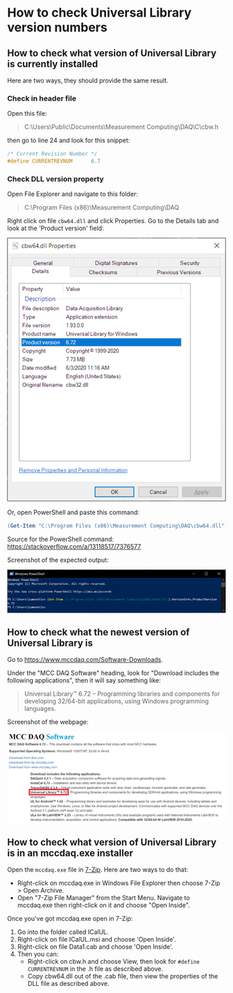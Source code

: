 # How to check Universal Library version numbers

## How to check what version of Universal Library is currently installed

Here are two ways, they should provide the same result.

### Check in header file

Open this file:

> C:\Users\Public\Documents\Measurement Computing\DAQ\C\cbw.h

then go to line 24 and look for this snippet:

``` C
/* Current Revision Number */
#define CURRENTREVNUM      6.7
```

### Check DLL version property

Open File Explorer and navigate to this folder:

> C:\Program Files (x86)\Measurement Computing\DAQ

Right click on file `cbw64.dll` and
click Properties. Go to the Details tab and look at the 'Product version' field:

<p align="center">
  <img src="img/for-checking-UL-version/product-version-of-cbw64-dot-dll.png" alt="Screenshot of Properties dialog of Windows File Explorer, in the Details tab, with the 'Product Version' item highlighted."/>
</p>

Or, open PowerShell and paste this command:

```powershell
(Get-Item "C:\Program Files (x86)\Measurement Computing\DAQ\cbw64.dll").VersionInfo.ProductVersion
```

Source for the PowerShell command: https://stackoverflow.com/a/13118517/7376577

Screenshot of the expected output:

![Screenshot of Windows PowerShell running a command to get the version of a DLL file](img/for-checking-UL-version/get-dll-version-using-powershell.png)

## How to check what the newest version of Universal Library is

Go to https://www.mccdaq.com/Software-Downloads.

Under the "MCC DAQ Software" heading, look for "Download includes the
following applications", then it will say something like:

> Universal Library™ 6.72 – Programming libraries and components for developing 32/64-bit applications, using Windows
> programming languages.

Screenshot of the webpage:

![Screenshot of webpage with version number text highlighted with a red box](img/for-checking-UL-version/newest-version-online.png)

## How to check what version of Universal Library is in an mccdaq.exe installer

Open the `mccdaq.exe` file in [7-Zip](https://www.7-zip.org/). Here are two ways to do that:

* Right-click on mccdaq.exe in Windows File Explorer then choose 7-Zip > Open Archive.
* Open "7-Zip File Manager" from the Start Menu. Navigate to mccdaq.exe then right-click on it and choose "Open Inside".

Once you've got mccdaq.exe open in 7-Zip:

1. Go into the folder called ICalUL.
2. Right-click on file ICalUL.msi and choose 'Open Inside'.
3. Right-click on file Data1.cab and choose 'Open Inside'.
4. Then you can:
    * Right-click on cbw.h and choose View, then look for `#define CURRENTREVNUM` in the .h file as described above.
    * Copy cbw64.dll out of the .cab file, then view the properties of the DLL file as described above.
